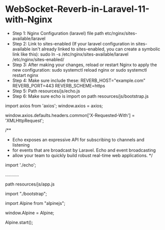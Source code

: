 # WebSocket-Reverb-in-Laravel-11-with-Nginx

- Step 1: Nginx Configuration (laravel) file path etc/nginx/sites-available/laravel
- Step 2: Link to sites-enabled (If your laravel configuration in sites-available isn't already linked to sites-enabled, you can create a symbolic link like this): sudo ln -s /etc/nginx/sites-available/laravel /etc/nginx/sites-enabled/
- Step 3: After making your changes, reload or restart Nginx to apply the new configuration: sudo systemctl reload nginx  or sudo systemctl restart nginx
- Step 4: Make sure include these: REVERB_HOST="example.com" REVERB_PORT=443  REVERB_SCHEME=https
- Step 5: Path resources/js/echo.js
- Step 6: Make sure echo is import on path resources/js/bootstrap.js
  
import axios from 'axios';
window.axios = axios;

window.axios.defaults.headers.common['X-Requested-With'] = 'XMLHttpRequest';

/**
 * Echo exposes an expressive API for subscribing to channels and listening
 * for events that are broadcast by Laravel. Echo and event broadcasting
 * allow your team to quickly build robust real-time web applications.
 */

import './echo';

...........

path resources/js/app.js

import "./bootstrap";

import Alpine from "alpinejs";

window.Alpine = Alpine;

Alpine.start();


